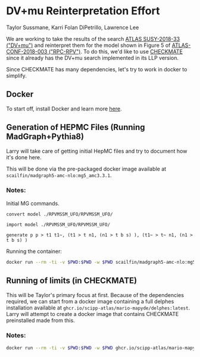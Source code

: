 # DV+mu Reinterpretation Effort

Taylor Sussmane, Karri Folan DiPetrillo, Lawrence Lee

We are working to take the results of the search [ATLAS SUSY-2018-33 ("DV+mu")](
https://atlas.web.cern.ch/Atlas/GROUPS/PHYSICS/PAPERS/SUSY-2018-33/) and reinterpret them for the model shown in Figure 5 of [ATLAS-CONF-2018-003 ("RPC-RPV")](https://atlas.web.cern.ch/Atlas/GROUPS/PHYSICS/CONFNOTES/ATLAS-CONF-2018-003/). To do this, we'd like to use [CHECKMATE](checkmate.hepforge.org) since it already has the DV+mu search implemented in its LLP version.

Since CHECKMATE has many dependencies, let's try to work in docker to simplify.

## Docker

To start off, install Docker and learn more [here](https://www.docker.com/101-tutorial).

## Generation of HEPMC Files (Running MadGraph+Pythia8)

Larry will take care of getting initial HepMC files and try to document how it's done here.

This will be done via the pre-packaged docker image available at `scailfin/madgraph5-amc-nlo:mg5_amc3.3.1`.

### Notes:

Initial MG commands.

```madgraph
convert model ./RPVMSSM_UFO/RPVMSSM_UFO/

import model ./RPVMSSM_UFO/RPVMSSM_UFO/

generate p p > t1 t1~, (t1 > t n1, (n1 > t b s) ), (t1~ > t~ n1, (n1 > t b s) )
```

Running the container:
```bash
docker run --rm -ti -v $PWD:$PWD -w $PWD scailfin/madgraph5-amc-nlo:mg5_amc3.3.1
```

## Running of limits (in CHECKMATE)

This will be Taylor's primary focus at first. Because of the dependencies required, we can start from a docker image containing a full delphes installation available at `ghcr.io/scipp-atlas/mario-mapyde/delphes:latest`. Larry will attempt to create a docker image that contains CHECKMATE preinstalled made from this.

### Notes:

```bash
docker run --rm -ti -v $PWD:$PWD -w $PWD ghcr.io/scipp-atlas/mario-mapyde/delphes:latest
```
